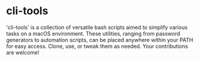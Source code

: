 # cli-tools
'cli-tools' is a collection of versatile bash scripts aimed to simplify various tasks on a macOS environment. These utilities, ranging from password generators to automation scripts, can be placed anywhere within your PATH for easy access. Clone, use, or tweak them as needed. Your contributions are welcome!
